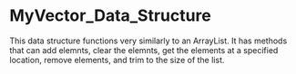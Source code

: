 # MyVector_Data_Structure

This data structure functions very similarly to an ArrayList. It has methods that
can add elemnts, clear the elemnts, get the elements at a specified location, 
remove elements, and trim to the size of the list.
